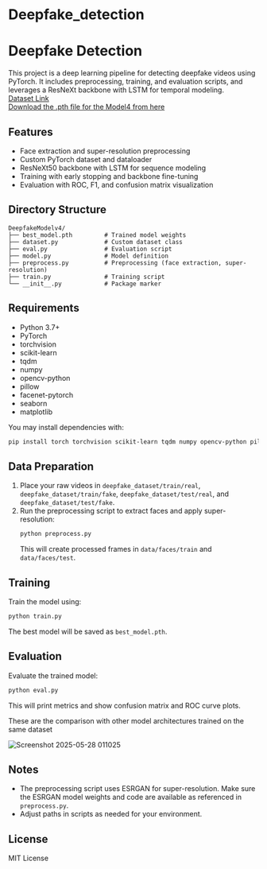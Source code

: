 # Deepfake_detection
# Deepfake Detection

This project is a deep learning pipeline for detecting deepfake videos using PyTorch. It includes preprocessing, training, and evaluation scripts, and leverages a ResNeXt backbone with LSTM for temporal modeling.<br />
[Dataset Link](https://drive.google.com/file/d/1DKOkBIAy7HyP91N34mj1E0FFu7sqdKR_/view)<br />
[Download the .pth file for the Model4 from here](https://drive.google.com/file/d/1qz-RxRYeFx-lbhIa9Ht8VWYjYLD6uaA5/view?usp=drive_link)

## Features
- Face extraction and super-resolution preprocessing
- Custom PyTorch dataset and dataloader
- ResNeXt50 backbone with LSTM for sequence modeling
- Training with early stopping and backbone fine-tuning
- Evaluation with ROC, F1, and confusion matrix visualization

## Directory Structure
```
DeepfakeModelv4/
├── best_model.pth         # Trained model weights
├── dataset.py             # Custom dataset class
├── eval.py                # Evaluation script
├── model.py               # Model definition
├── preprocess.py          # Preprocessing (face extraction, super-resolution)
├── train.py               # Training script          
└── __init__.py            # Package marker
```

## Requirements
- Python 3.7+
- PyTorch
- torchvision
- scikit-learn
- tqdm
- numpy
- opencv-python
- pillow
- facenet-pytorch
- seaborn
- matplotlib

You may install dependencies with:
```bash
pip install torch torchvision scikit-learn tqdm numpy opencv-python pillow facenet-pytorch seaborn matplotlib
```

## Data Preparation
1. Place your raw videos in `deepfake_dataset/train/real`, `deepfake_dataset/train/fake`, `deepfake_dataset/test/real`, and `deepfake_dataset/test/fake`.
2. Run the preprocessing script to extract faces and apply super-resolution:
   ```bash
   python preprocess.py
   ```
   This will create processed frames in `data/faces/train` and `data/faces/test`.

## Training
Train the model using:
```bash
python train.py
```
The best model will be saved as `best_model.pth`.

## Evaluation
Evaluate the trained model:
```bash
python eval.py
```
This will print metrics and show confusion matrix and ROC curve plots.

These are the comparison with other model architectures trained on the same dataset

![Screenshot 2025-05-28 011025](https://github.com/user-attachments/assets/034b07fb-3fbd-48cd-a9cd-662cad39e0e6)

## Notes
- The preprocessing script uses ESRGAN for super-resolution. Make sure the ESRGAN model weights and code are available as referenced in `preprocess.py`.
- Adjust paths in scripts as needed for your environment.

## License
MIT License
